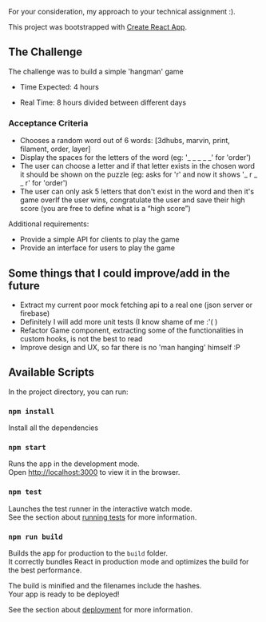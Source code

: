 
For your consideration, my approach to your technical assignment :).

This project was bootstrapped with [Create React App](https://github.com/facebook/create-react-app).

## The Challenge 

The challenge was to build a simple 'hangman' game
- Time Expected: 4 hours

- Real Time: 8 hours divided between different days

### Acceptance Criteria


- Chooses a random word out of 6 words: [3dhubs, marvin, print, filament, order, layer]
- Display the spaces for the letters of the word (eg: '_ _ _ _ _' for 'order')
- The user can choose a letter and if that letter exists in the chosen word it should be
shown on the puzzle (eg: asks for 'r' and now it shows '_ r _ _ r' for 'order')
- The user can only ask 5 letters that don't exist in the word and then it's game overIf the
user wins, congratulate the user and save their high score (you are free to define what is
a “high score”)

Additional requirements:
- Provide a simple API for clients to play the game
- Provide an interface for users to play the game


## Some things that I could improve/add in the future
- Extract my current poor mock fetching api to a real one (json server or firebase)
- Definitely I will add more unit tests (I know shame of me :'( )
- Refactor Game component, extracting some of the functionalities in custom hooks, is not the best to read
- Improve design and UX, so far there is no 'man hanging' himself :P


## Available Scripts

In the project directory, you can run:

### `npm install`

Install all the dependencies

### `npm start`

Runs the app in the development mode.<br>
Open [http://localhost:3000](http://localhost:3000) to view it in the browser.


### `npm test`

Launches the test runner in the interactive watch mode.<br>
See the section about [running tests](https://facebook.github.io/create-react-app/docs/running-tests) for more information.

### `npm run build`

Builds the app for production to the `build` folder.<br>
It correctly bundles React in production mode and optimizes the build for the best performance.

The build is minified and the filenames include the hashes.<br>
Your app is ready to be deployed!

See the section about [deployment](https://facebook.github.io/create-react-app/docs/deployment) for more information.